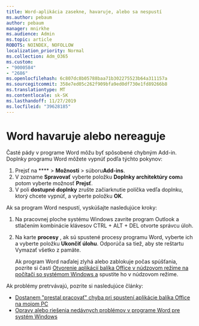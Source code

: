 ```yaml
---
title: Word-aplikácia zasekne, havaruje, alebo sa nespustí
ms.author: pebaum
author: pebaum
manager: mnirkhe
ms.audience: Admin
ms.topic: article
ROBOTS: NOINDEX, NOFOLLOW
localization_priority: Normal
ms.collection: Adm_O365
ms.custom:
- "9000584"
- "2686"
ms.openlocfilehash: 6c807dc8b05788baa71b302275523b64a311157a
ms.sourcegitcommit: 358e7ed05c262f909bfa9ed0df730e1fd89266b8
ms.translationtype: MT
ms.contentlocale: sk-SK
ms.lasthandoff: 11/27/2019
ms.locfileid: "39628185"
---
```

# <a name="word-crashes-or-doesnt-respond"></a>Word havaruje alebo nereaguje

Časté pády v programe Word môžu byť spôsobené chybným Add-in. Doplnky programu Word môžete vypnúť podľa týchto pokynov:

1. Prejsť na **** > **Možnosti** > súboru**Add-ins**.
2. V zozname **Spravovať** vyberte položku **Doplnky architektúry com**a potom vyberte možnosť **Prejsť**.
3. V poli **dostupné doplnky** zrušte začiarknutie políčka vedľa doplnku, ktorý chcete vypnúť, a vyberte položku **OK**.

Ak sa program Word nespustí, vyskúšajte nasledujúce kroky:

1.   Na pracovnej ploche systému Windows zavrite program Outlook a stlačením kombinácie klávesov CTRL + ALT + DEL otvorte správcu úloh. 
2. Na karte **procesy** , ak sú spustené procesy programu Word, vyberte ich a vyberte položku **Ukončiť úlohu**. Odporúča sa tiež, aby ste reštartu Vymazať všetko z pamäte.

    Ak program Word naďalej zlyhá alebo zablokuje počas spúšťania, pozrite si časti [Otvorenie aplikácií balíka Office v núdzovom režime na počítači so systémom Windows a](https://support.office.com/article/Open-Office-apps-in-safe-mode-on-a-Windows-PC-dedf944a-5f4b-4afb-a453-528af4f7ac72) spustite ho v núdzovom režime.

Ak problémy pretrvávajú, pozrite si nasledujúce články: 
- [Dostanem "prestal pracovať" chyba pri spustení aplikácie balíka Office na mojom PC](https://support.office.com/article/52bd7985-4e99-4a35-84c8-2d9b8301a2fa)
- [Opravy alebo riešenia nedávnych problémov v programe Word pre systém Windows](https://support.office.com/article/bf6bf17c-2807-4871-83ce-e337ae8f0b86)